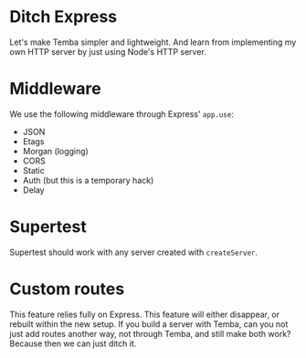 # Ditch Express

Let's make Temba simpler and lightweight. And learn from implementing my own HTTP server by just using Node's HTTP server.

# Middleware

We use the following middleware through Express' `app.use`:

* JSON
* Etags
* Morgan (logging)
* CORS
* Static
* Auth (but this is a temporary hack)
* Delay

# Supertest

Supertest should work with any server created with `createServer`.

# Custom routes

This feature relies fully on Express. This feature will either disappear, or rebuilt within the new setup. If you build a server with Temba, can you not just add routes another way, not through Temba, and still make both work? Because then we can just ditch it.